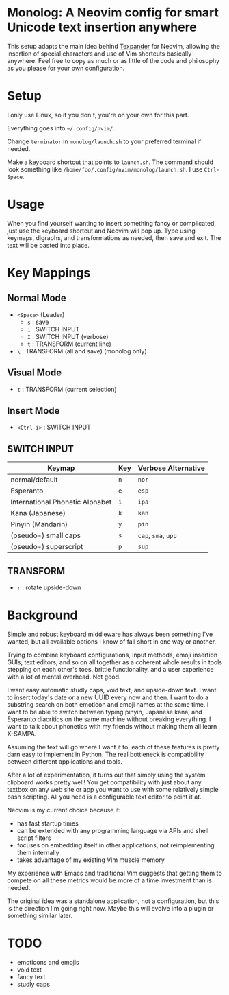 # Monolog: A Neovim config for smart Unicode text insertion anywhere

This setup adapts the main idea behind [Texpander](https://github.com/leehblue/texpander) for Neovim, allowing the insertion of special characters and use of Vim shortcuts basically anywhere. Feel free to copy as much or as little of the code and philosophy as you please for your own configuration.

# Setup

I only use Linux, so if you don't, you're on your own for this part.

Everything goes into `~/.config/nvim/`.

Change `terminator` in `monolog/launch.sh` to your preferred terminal if needed.

Make a keyboard shortcut that points to `launch.sh`. The command should look something like `/home/foo/.config/nvim/monolog/launch.sh`. I use `Ctrl-Space`.

# Usage

When you find yourself wanting to insert something fancy or complicated, just use the keyboard shortcut and Neovim will pop up. Type using keymaps, digraphs, and transformations as needed, then save and exit. The text will be pasted into place.

# Key Mappings

## Normal Mode

- `<Space>` (Leader)
  - `s` : save
  - `i` : SWITCH INPUT
  - `I` : SWITCH INPUT (verbose)
  - `t` : TRANSFORM (current line)
- `\` : TRANSFORM (all and save) (monolog only)

## Visual Mode

- `t` : TRANSFORM (current selection)

## Insert Mode

- `<Ctrl-i>` : SWITCH INPUT

## SWITCH INPUT

| Keymap                          | Key | Verbose Alternative |
|---------------------------------|-----|---------------------|
| normal/default                  | `n` | `nor`               |
| Esperanto                       | `e` | `esp`               |
| International Phonetic Alphabet | `i` | `ipa`               |
| Kana (Japanese)                 | `k` | `kan`               |
| Pinyin (Mandarin)               | `y` | `pin`               |
| (pseudo-) small caps            | `s` | `cap`, `sma`, `upp` |
| (pseudo-) superscript           | `p` | `sup`               |

## TRANSFORM

- `r` : rotate upside-down

# Background

Simple and robust keyboard middleware has always been something I've wanted, but all available options I know of fall short in one way or another.

Trying to combine keyboard configurations, input methods, emoji insertion GUIs, text editors, and so on all together as a coherent whole results in tools stepping on each other's toes, brittle functionality, and a user experience with a lot of mental overhead. Not good.

I want easy automatic studly caps, void text, and upside-down text. I want to insert today's date or a new UUID every now and then. I want to do a substring search on both emoticon and emoji names at the same time. I want to be able to switch between typing pinyin, Japanese kana, and Esperanto diacritics on the same machine without breaking everything. I want to talk about phonetics with my friends without making them all learn X-SAMPA.

Assuming the text will go where I want it to, each of these features is pretty darn easy to implement in Python. The real bottleneck is compatibility between different applications and tools.

After a lot of experimentation, it turns out that simply using the system clipboard works pretty well! You get compatibility with just about any textbox on any web site or app you want to use with some relatively simple bash scripting. All you need is a configurable text editor to point it at.

Neovim is my current choice because it:

- has fast startup times
- can be extended with any programming language via APIs and shell script filters
- focuses on embedding itself in other applications, not reimplementing them internally
- takes advantage of my existing Vim muscle memory

My experience with Emacs and traditional Vim suggests that getting them to compete on all these metrics would be more of a time investment than is needed.

The original idea was a standalone application, not a configuration, but this is the direction I'm going right now. Maybe this will evolve into a plugin or something similar later.

# TODO

- emoticons and emojis
- void text
- fancy text
- studly caps

